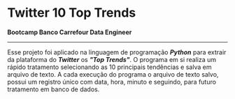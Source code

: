 # Twitter 10 Top Trends
 **Bootcamp Banco Carrefour Data Engineer**

___

Esse projeto foi aplicado na linguagem de programação **_Python_** para extrair da plataforma do **_Twitter_** os **_"Top Trends"_**. O programa em si realiza um rápido tratamento selecionando as 10 principais tendências e salva em arquivo de texto. A cada execução do programa o arquivo de texto salvo, possui um registro único com data, hora, minuto e seguindo, para futuro tratamento em banco de dados.

